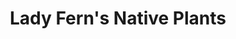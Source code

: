---
title: "Lady Fern's Native Plants"
url: /norfolk/lady-ferns-native-plants/
shop: Garten-Center
---